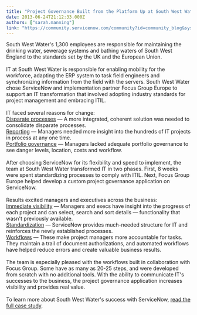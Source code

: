 ```yaml
---
title: "Project Governance Built from the Platform Up at South West Water"
date: 2013-06-24T21:12:33.000Z
authors: ["sarah.manning"]
link: "https://community.servicenow.com/community?id=community_blog&sys_id=c96eaeaddbd0dbc01dcaf3231f9619cf"
---
```

<p>South West Water's 1,300 employees are responsible for maintaining the drinking water, sewerage systems and bathing waters of South West England to the standards set by the UK and the European Union.<br /><br />IT at South West Water is responsible for enabling mobility for the workforce, adapting the ERP system to task field engineers and synchronizing information from the field with the servers. South West Water chose ServiceNow and implementation partner Focus Group Europe to support an IT transformation that involved adopting industry standards for project management and embracing ITIL. <br /><br />IT faced several reasons for change:<br /><u>Disparate processes</u> — A more integrated, coherent solution was needed to consolidate disparate processes.<br /><u>Reporting</u> — Managers needed more insight into the hundreds of IT projects in process at any one time. <br /><u>Portfolio governance</u> — Managers lacked adequate portfolio governance to see danger levels, location, costs and workflow. <br /><br />After choosing ServiceNow for its flexibility and speed to implement, the team at South West Water transformed IT in two phases. First, 8 weeks were spent standardizing processes to comply with ITIL. Next, Focus Group Europe helped develop a custom project governance application on ServiceNow. <br /><br />Results excited managers and executives across the business:<br /><u>Immediate visibility</u> — Managers and execs have insight into the progress of each project and can select, search and sort details — functionality that wasn't previously available.<br /><u>Standardization</u> — ServiceNow provides much-needed structure for IT and reinforces the newly established processes.<br /><u>Workflows</u> — These make project managers more accountable for tasks. They maintain a trail of document authorizations, and automated workflows have helped reduce errors and create valuable business results.<br /><br />The team is especially pleased with the workflows built in collaboration with Focus Group. Some have as many as 20-25 steps, and were developed from scratch with no additional tools. With the ability to communicate IT's successes to the business, the project governance application increases visibility and provides real value. <br /><br />To learn more about South West Water's success with ServiceNow, <a title="w.servicenow.com/knowledge.do?sysparm_document_key=kb_knowledge,2015ca0f87e001c093db7b2d7d434da0" href="http://www.servicenow.com/knowledge.do?sysparm_document_key=kb_knowledge,2015ca0f87e001c093db7b2d7d434da0">read the full case study</a>.</p>